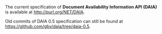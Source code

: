 The current specification of **Document Availability Information API (DAIA)**
is available at <http://purl.org/NET/DAIA>.

Old commits of DAIA 0.5 specification can still be found at
<https://github.com/gbv/daia/tree/daia-0.5>.

